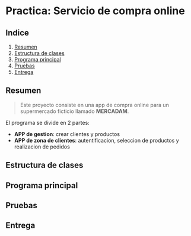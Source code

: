 # Practica: Servicio de compra online

## Indice

1. [Resumen](#resumen)
2. [Estructura de clases](#estructura-de-clases)
3. [Programa principal](#programa-principal)
4. [Pruebas](#pruebas)
5. [Entrega](#entrega)

## Resumen
>Este proyecto consiste en una app de compra online para un supermercado ficticio llamado **MERCADAM**.

El programa se divide en 2 partes:
- **APP de gestion**: crear clientes y productos
- **APP de zona de clientes**: autentificacion, seleccion de productos y realizacion de pedidos 
## Estructura de clases


## Programa principal
## Pruebas
## Entrega